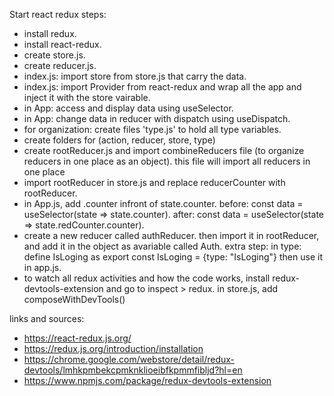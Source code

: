 
Start react redux steps:
- install redux.
- install react-redux.
- create store.js.
- create reducer.js.
- index.js: import store from store.js that carry the data.
- index.js: import Provider from react-redux and wrap all the app and inject it with the store vairable.
- in App: access and display data using useSelector.
- in App: change data in reducer with dispatch using useDispatch.
- for organization: create files 'type.js' to hold all type variables. 
- create folders for (action, reducer, store, type)
- create rootReducer.js and import  combineReducers file (to organize reducers in one place as an object). this file will import all reducers in one place
- import rootReducer in store.js and replace reducerCounter with rootReducer.
- in App.js, add .counter infront of state.counter. 
     before:   const data = useSelector(state => state.counter).
     after:   const data = useSelector(state => state.redCounter.counter).
- create a new reducer called authReducer. then import it in rootReducer, and add it in the object as avariable called Auth. extra step: in type:  define IsLoging as export const IsLoging = {type: "IsLoging"} then use it in app.js.
- to watch all redux activities and how the code works, install redux-devtools-extension and go to inspect > redux. in store.js, add composeWithDevTools()

     




links and sources:
- https://react-redux.js.org/
- https://redux.js.org/introduction/installation
- https://chrome.google.com/webstore/detail/redux-devtools/lmhkpmbekcpmknklioeibfkpmmfibljd?hl=en
- https://www.npmjs.com/package/redux-devtools-extension
